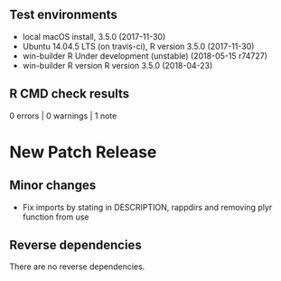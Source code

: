 ## Test environments

* local macOS install, 3.5.0 (2017-11-30)
* Ubuntu 14.04.5 LTS (on travis-ci), R version 3.5.0 (2017-11-30)
* win-builder R Under development (unstable) (2018-05-15 r74727)
* win-builder R version R version 3.5.0 (2018-04-23)

## R CMD check results

0 errors | 0 warnings | 1 note

# New Patch Release

## Minor changes

- Fix imports by stating in DESCRIPTION, rappdirs and removing plyr function
from use

## Reverse dependencies

There are no reverse dependencies.
